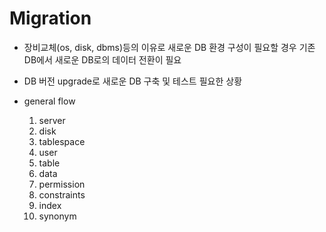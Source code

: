 # Migration

- 장비교체(os, disk, dbms)등의 이유로 새로운 DB 환경 구성이 필요할 경우
  기존 DB에서 새로운 DB로의 데이터 전환이 필요
- DB 버전 upgrade로 새로운 DB 구축 및 테스트 필요한 상황

- general flow
  1. server
  2. disk
  3. tablespace
  4. user
  5. table
  6. data
  7. permission
  8. constraints
  9. index
  10. synonym
